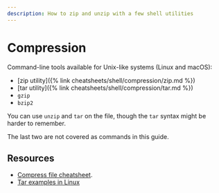 ```yaml
---
description: How to zip and unzip with a few shell utilities
---
```

# Compression


<!-- Move to Learn to Code and then link to a shorter version here, maybe with tables -->


Command-line tools available for Unix-like systems (Linux and macOS):

- [zip utility]({% link cheatsheets/shell/compression/zip.md %})
- [tar utility]({% link cheatsheets/shell/compression/tar.md %})
- `gzip`
- `bzip2`

You can use `unzip` and `tar` on the file, though the `tar` syntax might be harder to remember.

The last two are not covered as commands in this guide.


## Resources

- [Compress file cheatsheet](https://www.cyberciti.biz/howto/question/general/compress-file-unix-linux-cheat-sheet.php).
- [Tar examples in Linux](https://www.tecmint.com/18-tar-command-examples-in-linux/)
